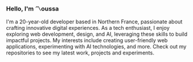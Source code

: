 ### Hello, I'm 〽️oussa

I'm a 20-year-old developer based in Northern France, passionate about crafting innovative digital experiences. As a tech enthusiast, I enjoy exploring web development, design, and AI, leveraging these skills to build impactful projects. My interests include creating user-friendly web applications, experimenting with AI technologies, and more. Check out my repositories to see my latest work, projects and experiments.

